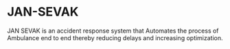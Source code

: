# JAN-SEVAK
JAN SEVAK is an accident response system that Automates the process of Ambulance end to end thereby reducing delays and increasing optimization.
